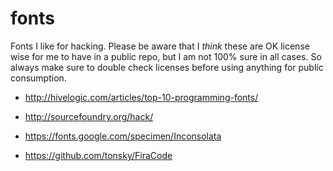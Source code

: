# fonts

Fonts I like for hacking. Please be aware that I *think* these are OK license wise for me to have in a public repo, but I am not 100% sure in all cases. So always make sure to double check licenses before using anything for public consumption.

- http://hivelogic.com/articles/top-10-programming-fonts/
- http://sourcefoundry.org/hack/
- https://fonts.google.com/specimen/Inconsolata

- https://github.com/tonsky/FiraCode
